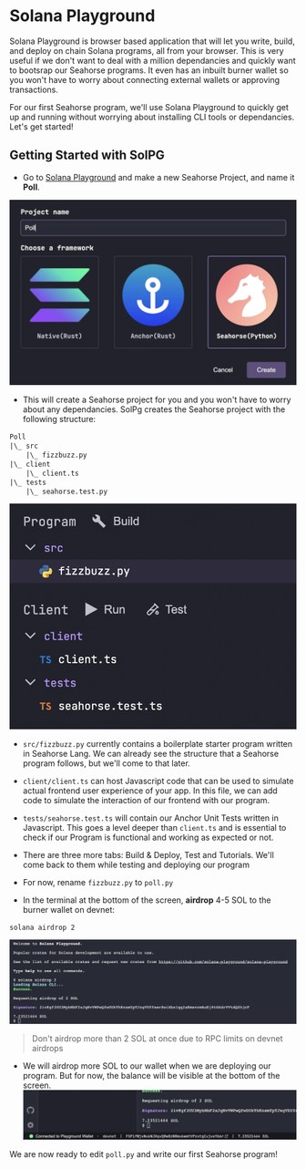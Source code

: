 # Solana Playground
Solana Playground is browser based application that will let you write, build, and deploy on chain Solana programs, all from your browser. This is very useful if we don't want to deal with a million dependancies and quickly want to bootsrap our Seahorse programs. It even has an inbuilt burner wallet so you won't have to worry about connecting external wallets or approving transactions. 

For our first Seahorse program, we'll use Solana Playground to quickly get up and running without worrying about installing CLI tools or dependancies. Let's get started!

## Getting Started with SolPG

- Go to [Solana Playground](https://beta.solpg.io/) and make a new Seahorse Project, and name it **Poll**. 

![SolPg](images/solpg1.png)

- This will create a Seahorse project for you and you won't have to worry about any dependancies. SolPg creates the Seahorse project with the following structure:

```
Poll
|\_ src
    |\_ fizzbuzz.py
|\_ client
    |\_ client.ts
|\_ tests
    |\_ seahorse.test.py
```
![SolPg2](images/solpg2.png)

- `src/fizzbuzz.py` currently contains a boilerplate starter program written in Seahorse Lang. We can already see the structure that a Seahorse program follows, but we'll come to that later.

- `client/client.ts` can host Javascript code that can be used to simulate actual frontend user experience of your app. In this file, we can add code to simulate the interaction of our frontend with our program.

- `tests/seahorse.test.ts` will contain our Anchor Unit Tests written in Javascript. This goes a level deeper than `client.ts` and is essential to check if our Program is functional and working as expected or not.

- There are three more tabs: Build & Deploy, Test and Tutorials. We'll come back to them while testing and deploying our program

- For now, rename `fizzbuzz.py` to `poll.py`

- In the terminal at the bottom of the screen, **airdrop** 4-5 SOL to the burner wallet on devnet:
```
solana airdrop 2
```
![SolPg4](images/solpg4.png)
> Don't airdrop more than 2 SOL at once due to RPC limits on devnet airdrops

- We will airdrop more SOL to our wallet when we are deploying our program. But for now, the balance will be visible at the bottom of the screen.
![SolPg5](images/solpg5.png)

We are now ready to edit `poll.py` and write our first Seahorse program!

<!-- - **Build** the program to make Rust artifacts of your Seahorse program.
- **Deploy** the program: this will publish your program on-chain and provide you with an IDL json file which we will use later on for building the frontend. Deployment usually costs around 3-4 SOL depending on how computationally heavy your program is.

> ### Interface Definition Language (IDL)
> In Solana programming, an Interface Definition Language (IDL) specifies a program's public interface. It defines a Solana program's account structures, instructions, and error codes. IDLs are `.json` files used to generate client-side code, allowing users to easily interact with a Solana program

Once you deploy your program successfully, you will notice that the program ID in `declare_id` will change to the actual deployed program ID.
You will also see something like this on the SolPG terminal:
```
Deploying... This could take a while depending on the program size and network conditions.
Deployment successful. Completed in 33s.
```

You will also get a Solana Explorer notification to check the deployement transaction which will be similar to the following:
<https://explorer.solana.com/tx/2FAiWj1iBDm1BncVd6JzwkGKc9fcvw9DdQAkgHSqMUquigF62YPN5jgsXeX6KZGPcemRRMT23c9Fv6zTJD5a4HFQ?cluster=devnet>

Congrats! Your first Solana Program is on-chain. -->